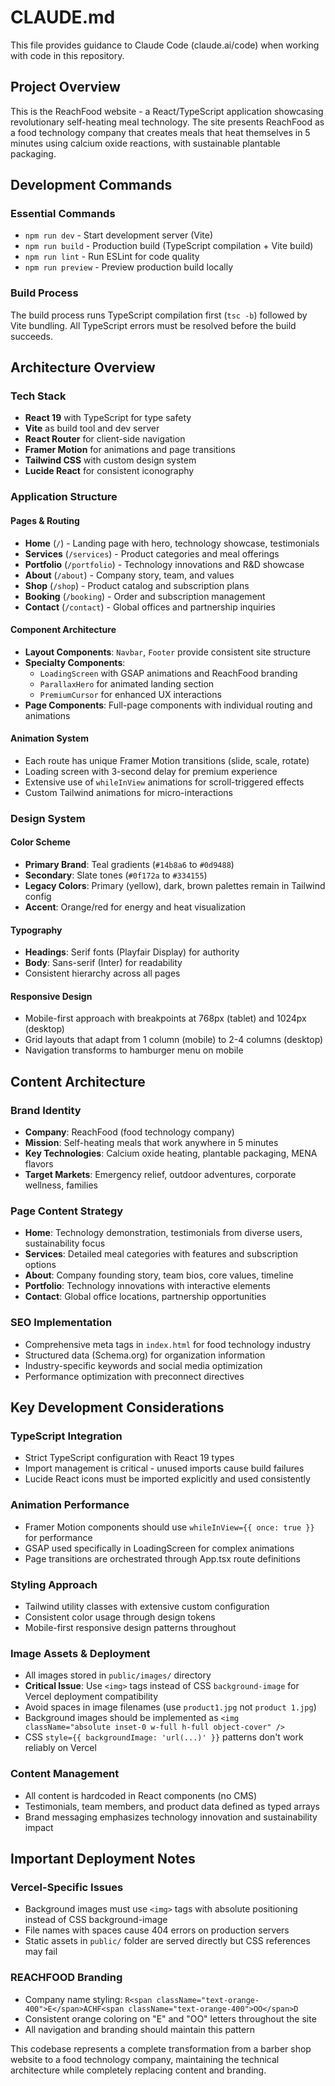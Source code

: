 # CLAUDE.md

This file provides guidance to Claude Code (claude.ai/code) when working with code in this repository.

## Project Overview

This is the ReachFood website - a React/TypeScript application showcasing revolutionary self-heating meal technology. The site presents ReachFood as a food technology company that creates meals that heat themselves in 5 minutes using calcium oxide reactions, with sustainable plantable packaging.

## Development Commands

### Essential Commands
- `npm run dev` - Start development server (Vite)
- `npm run build` - Production build (TypeScript compilation + Vite build)
- `npm run lint` - Run ESLint for code quality
- `npm run preview` - Preview production build locally

### Build Process
The build process runs TypeScript compilation first (`tsc -b`) followed by Vite bundling. All TypeScript errors must be resolved before the build succeeds.

## Architecture Overview

### Tech Stack
- **React 19** with TypeScript for type safety
- **Vite** as build tool and dev server
- **React Router** for client-side navigation
- **Framer Motion** for animations and page transitions
- **Tailwind CSS** with custom design system
- **Lucide React** for consistent iconography

### Application Structure

#### Pages & Routing
- **Home** (`/`) - Landing page with hero, technology showcase, testimonials
- **Services** (`/services`) - Product categories and meal offerings
- **Portfolio** (`/portfolio`) - Technology innovations and R&D showcase
- **About** (`/about`) - Company story, team, and values
- **Shop** (`/shop`) - Product catalog and subscription plans
- **Booking** (`/booking`) - Order and subscription management
- **Contact** (`/contact`) - Global offices and partnership inquiries

#### Component Architecture
- **Layout Components**: `Navbar`, `Footer` provide consistent site structure
- **Specialty Components**: 
  - `LoadingScreen` with GSAP animations and ReachFood branding
  - `ParallaxHero` for animated landing section
  - `PremiumCursor` for enhanced UX interactions
- **Page Components**: Full-page components with individual routing and animations

#### Animation System
- Each route has unique Framer Motion transitions (slide, scale, rotate)
- Loading screen with 3-second delay for premium experience
- Extensive use of `whileInView` animations for scroll-triggered effects
- Custom Tailwind animations for micro-interactions

### Design System

#### Color Scheme
- **Primary Brand**: Teal gradients (`#14b8a6` to `#0d9488`)
- **Secondary**: Slate tones (`#0f172a` to `#334155`) 
- **Legacy Colors**: Primary (yellow), dark, brown palettes remain in Tailwind config
- **Accent**: Orange/red for energy and heat visualization

#### Typography
- **Headings**: Serif fonts (Playfair Display) for authority
- **Body**: Sans-serif (Inter) for readability
- Consistent hierarchy across all pages

#### Responsive Design
- Mobile-first approach with breakpoints at 768px (tablet) and 1024px (desktop)
- Grid layouts that adapt from 1 column (mobile) to 2-4 columns (desktop)
- Navigation transforms to hamburger menu on mobile

## Content Architecture

### Brand Identity
- **Company**: ReachFood (food technology company)
- **Mission**: Self-heating meals that work anywhere in 5 minutes
- **Key Technologies**: Calcium oxide heating, plantable packaging, MENA flavors
- **Target Markets**: Emergency relief, outdoor adventures, corporate wellness, families

### Page Content Strategy
- **Home**: Technology demonstration, testimonials from diverse users, sustainability focus
- **Services**: Detailed meal categories with features and subscription options
- **About**: Company founding story, team bios, core values, timeline
- **Portfolio**: Technology innovations with interactive elements
- **Contact**: Global office locations, partnership opportunities

### SEO Implementation
- Comprehensive meta tags in `index.html` for food technology industry
- Structured data (Schema.org) for organization information
- Industry-specific keywords and social media optimization
- Performance optimization with preconnect directives

## Key Development Considerations

### TypeScript Integration
- Strict TypeScript configuration with React 19 types
- Import management is critical - unused imports cause build failures
- Lucide React icons must be imported explicitly and used consistently

### Animation Performance
- Framer Motion components should use `whileInView={{ once: true }}` for performance
- GSAP used specifically in LoadingScreen for complex animations
- Page transitions are orchestrated through App.tsx route definitions

### Styling Approach
- Tailwind utility classes with extensive custom configuration
- Consistent color usage through design tokens
- Mobile-first responsive design patterns throughout

### Image Assets & Deployment
- All images stored in `public/images/` directory
- **Critical Issue**: Use `<img>` tags instead of CSS `background-image` for Vercel deployment compatibility
- Avoid spaces in image filenames (use `product1.jpg` not `product 1.jpg`)
- Background images should be implemented as `<img className="absolute inset-0 w-full h-full object-cover" />`
- CSS `style={{ backgroundImage: 'url(...)' }}` patterns don't work reliably on Vercel

### Content Management
- All content is hardcoded in React components (no CMS)
- Testimonials, team members, and product data defined as typed arrays
- Brand messaging emphasizes technology innovation and sustainability impact

## Important Deployment Notes

### Vercel-Specific Issues
- Background images must use `<img>` tags with absolute positioning instead of CSS background-image
- File names with spaces cause 404 errors on production servers
- Static assets in `public/` folder are served directly but CSS references may fail

### REACHFOOD Branding
- Company name styling: `R<span className="text-orange-400">E</span>ACHF<span className="text-orange-400">OO</span>D`
- Consistent orange coloring on "E" and "OO" letters throughout the site
- All navigation and branding should maintain this pattern

This codebase represents a complete transformation from a barber shop website to a food technology company, maintaining the technical architecture while completely replacing content and branding.